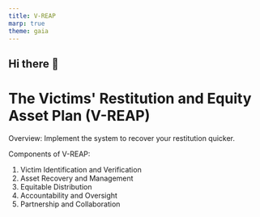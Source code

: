 ```yaml
---
title: V-REAP
marp: true
theme: gaia
---
```

## Hi there 👋
# The Victims' Restitution and Equity Asset Plan (V-REAP)
Overview:
Implement the system to recover your restitution quicker.

Components of V-REAP:
1. Victim Identification and Verification
2. Asset Recovery and Management
3. Equitable Distribution
4. Accountability and Oversight
5. Partnership and Collaboration

<!--

**Here are some ideas to get you started:**

🙋‍♀️ A short introduction - what is your organization all about?
🌈 Contribution guidelines - how can the community get involved?
👩‍💻 Useful resources - where can the community find your docs? Is there anything else the community should know?
🍿 Fun facts - what does your team eat for breakfast?
🧙 Remember, you can do mighty things with the power of [Markdown](https://docs.github.com/github/writing-on-github/getting-started-with-writing-and-formatting-on-github/basic-writing-and-formatting-syntax)
-->
